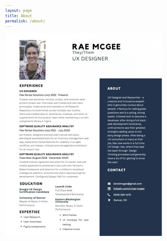 ```yaml
---
layout: page
title: About
permalink: /about/
---
```

![Rae McGee's Resume](https://github.com/RH-X/portfolio/blob/gh-pages/docs/about-page/assets/images/rae-mcgee-resume.png)








<!--

This is the base Jekyll theme. You can find out more info about customizing your Jekyll theme, as well as basic Jekyll usage documentation at [jekyllrb.com](https://jekyllrb.com/)

You can find the source code for Minima at GitHub: 
[jekyll][jekyll-organization] /
[minima](https://github.com/jekyll/minima)

You can find the source code for Jekyll at GitHub:
[jekyll][jekyll-organization] /
[jekyll](https://github.com/jekyll/jekyll)


[jekyll-organization]: https://github.com/jekyll 

width="386" height="500" />
-->

